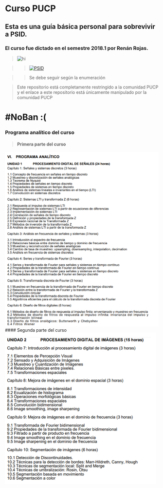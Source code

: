 ﻿# Curso PUCP

## Esta es una guía básica personal para sobrevivir a PSID.

### El curso fue dictado en el semestre 2018.1 por Renán Rojas.

> <img src="https://i1.rgstatic.net/ii/profile.image/458130220949505-1486238164896_Q128/Renan_Rojas2.jpg" alt="hi" class="inline"/>

>> [![PSID](https://img.youtube.com/vi/zJhH4rUUfw0/0.jpg)](https://www.youtube.com/watch?v=zJhH4rUUfw0)

>> Se debe seguir según la enumeración

> Este repositorio está completamente restringido a la comunidad PUCP y el enlace a este repositorio está únicamente manipulado por la comunidad PUCP

# #NoBan :(

### Programa analítico del curso

> #### Primera parte del curso 
<img src="a.png" alt="hi" class="inline"/>
#### Segunda parte del curso
<img src="b.png" alt="hi" class="inline"/>
